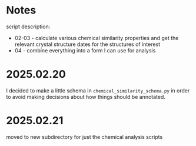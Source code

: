 # Notes
script description:
- 02-03 - calculate various chemical similarity properties and get the relevant crystal structure dates for the structures of interest
- 04 - combine everything into a form I can use for analysis

# 2025.02.20
I decided to make a little schema in `chemical_similarity_schema.py` in order to avoid making decisions about how things should be annotated.

# 2025.02.21
moved to new subdirectory for just the chemical analysis scripts
